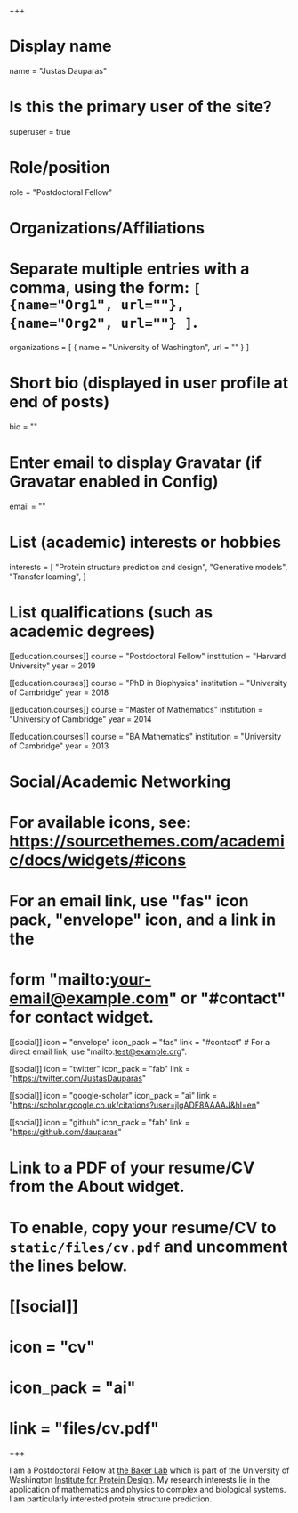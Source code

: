 +++
# Display name
name = "Justas Dauparas"

# Is this the primary user of the site?
superuser = true

# Role/position
role = "Postdoctoral Fellow"

# Organizations/Affiliations
#   Separate multiple entries with a comma, using the form: `[ {name="Org1", url=""}, {name="Org2", url=""} ]`.
organizations = [ { name = "University of Washington", url = "" } ]

# Short bio (displayed in user profile at end of posts)
bio = ""

# Enter email to display Gravatar (if Gravatar enabled in Config)
email = ""

# List (academic) interests or hobbies
interests = [
  "Protein structure prediction and design",
  "Generative models",
  "Transfer learning",
]

# List qualifications (such as academic degrees)
[[education.courses]]
  course = "Postdoctoral Fellow"
  institution = "Harvard University"
  year = 2019

[[education.courses]]
  course = "PhD in Biophysics"
  institution = "University of Cambridge"
  year = 2018

[[education.courses]]
  course = "Master of Mathematics"
  institution = "University of Cambridge"
  year = 2014

[[education.courses]]
  course = "BA Mathematics"
  institution = "University of Cambridge"
  year = 2013

# Social/Academic Networking
# For available icons, see: https://sourcethemes.com/academic/docs/widgets/#icons
#   For an email link, use "fas" icon pack, "envelope" icon, and a link in the
#   form "mailto:your-email@example.com" or "#contact" for contact widget.

[[social]]
  icon = "envelope"
  icon_pack = "fas"
  link = "#contact"  # For a direct email link, use "mailto:test@example.org".

[[social]]
  icon = "twitter"
  icon_pack = "fab"
  link = "https://twitter.com/JustasDauparas"

[[social]]
  icon = "google-scholar"
  icon_pack = "ai"
  link = "https://scholar.google.co.uk/citations?user=jlgADF8AAAAJ&hl=en"

[[social]]
  icon = "github"
  icon_pack = "fab"
  link = "https://github.com/dauparas"

# Link to a PDF of your resume/CV from the About widget.
# To enable, copy your resume/CV to `static/files/cv.pdf` and uncomment the lines below.
# [[social]]
#   icon = "cv"
#   icon_pack = "ai"
#   link = "files/cv.pdf"

+++

I am a Postdoctoral Fellow at [the Baker Lab](https://www.bakerlab.org/) which is part of the University of Washington [Institute for Protein Design](https://www.ipd.uw.edu/). My research interests lie in the application of mathematics and physics to complex and biological systems. I am particularly interested protein structure prediction. 
<!-- I am interested in The Harvard University working with [Mor Nitzan] (https://mornitzan.wixsite.com/mysite/) and collaborating with [Sergey Ovchinnikov] (http://site.solab.org/lab). My research interests lie in the application of mathematics and physics to complex and biological systems. I am particularly interested in using machine learning tools such as autoencoders and natural language models for protein structure prediction and design, and for analysis of single-cell RNA data. Moreover, I am fascinated by the quickly developing self-supervised and reinforcement learning fields. I investigated policy gradient and Q-learning algorithms at Microsoft Research, Cambridge while finishing my PhD in Biophysics with [Eric Lauga](http://www.damtp.cam.ac.uk/user/lauga/). -->
